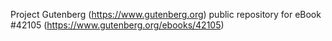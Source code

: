 Project Gutenberg (https://www.gutenberg.org) public repository for eBook #42105 (https://www.gutenberg.org/ebooks/42105)
